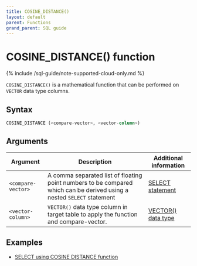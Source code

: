 ```yaml
---
title: COSINE_DISTANCE()
layout: default
parent: Functions
grand_parent: SQL guide
---
```

# COSINE_DISTANCE() function

{% include /sql-guide/note-supported-cloud-only.md %}

`COSINE_DISTANCE()` is a mathematical function that can be performed on `VECTOR` data type columns.

## Syntax

```sql
COSINE_DISTANCE (<compare-vector>, <vector-column>)
```

## Arguments

| Argument | Description | Additional information |
|---|---|---|
| `<compare-vector>` | A comma separated list of floating point numbers to be compared which can be derived using a nested `SELECT` statement | [SELECT statement](/docs/sql-guide/statements/statement-select) |
| `<vector-column>` | `VECTOR()` data type column in target table to apply the function and compare-vector. | [VECTOR() data type](/docs/sql-guide/data-types/data-type-vector) |

## Examples

* [SELECT using COSINE DISTANCE function](/docs/sql-guide/examples/sql-eg-select/sql-eg-select-from-cosvec-target)
